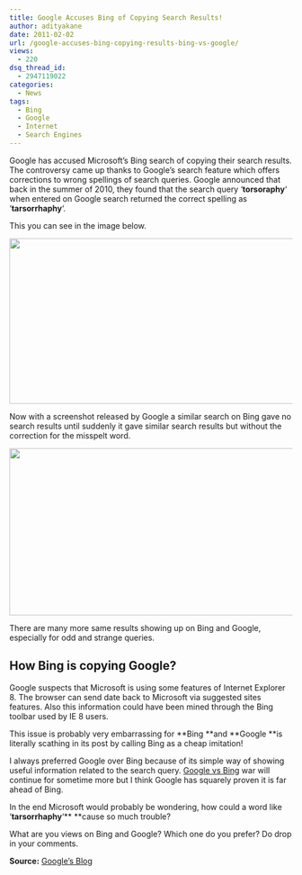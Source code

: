 ```yaml
---
title: Google Accuses Bing of Copying Search Results!
author: adityakane
date: 2011-02-02
url: /google-accuses-bing-copying-results-bing-vs-google/
views:
  - 220
dsq_thread_id:
  - 2947119022
categories:
  - News
tags:
  - Bing
  - Google
  - Internet
  - Search Engines
---
```

Google has accused Microsoft&#8217;s Bing search of copying their search results. The controversy came up thanks to Google&#8217;s search feature which offers corrections to wrong spellings of search queries. Google announced that back in the summer of 2010, they found that the search query &#8216;**torsoraphy**&#8216; when entered on Google search returned the correct spelling as &#8216;**tarsorrhaphy**&#8216;.

This you can see in the image below.

<a rel="attachment wp-att-37001" href="http://devilsworkshop.org/google-accuses-bing-copying-results-bing-vs-google/google_bing_copycat/"><img class="alignnone size-full wp-image-37001" title="google_bing_copycat" src="http://cdn.devilsworkshop.org/files/2011/02/google_bing_copycat.png" alt="" width="550" height="294" /></a>

Now with a screenshot released by Google a similar search on Bing gave no search results until suddenly it gave similar search results but without the correction for the misspelt word.

<a rel="attachment wp-att-37002" href="http://devilsworkshop.org/google-accuses-bing-copying-results-bing-vs-google/google_bing_copycat2/"><img class="alignnone size-full wp-image-37002" title="google_bing_copycat2" src="http://cdn.devilsworkshop.org/files/2011/02/google_bing_copycat2.png" alt="" width="550" height="297" /></a>

There are many more same results showing up on Bing and Google, especially for odd and strange queries.

## How Bing is copying Google?

Google suspects that Microsoft is using some features of Internet Explorer 8. The browser can send date back to Microsoft via suggested sites features. Also this information could have been mined through the Bing toolbar used by IE 8 users.

This issue is probably very embarrassing for **Bing **and **Google **is literally scathing in its post by calling Bing as a cheap imitation!

I always preferred Google over Bing because of its simple way of showing useful information related to the search query. [Google vs Bing][1] war will continue for sometime more but I think Google has squarely proven it is far ahead of Bing.

In the end Microsoft would probably be wondering, how could a word like &#8216;**tarsorrhaphy**&#8216;** **cause so much trouble?

What are you views on Bing and Google? Which one do you prefer? Do drop in your comments.

**Source:** <a href="http://googleblog.blogspot.com/2011/02/microsofts-bing-uses-google-search.html" onclick="_gaq.push(['_trackEvent', 'outbound-article', 'http://googleblog.blogspot.com/2011/02/microsofts-bing-uses-google-search.html', 'Google&#8217;s Blog']);" >Google&#8217;s Blog</a>

 [1]: http://devilsworkshop.org/do-we-choose-google-over-bing-just-out-of-habit-google-vs-bing/ "Google vs Bing"
